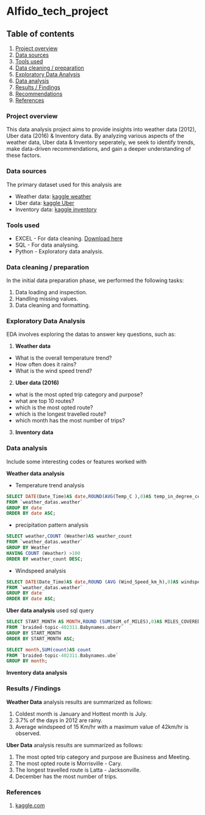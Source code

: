 # Alfido_tech_project

## Table of contents

1. [Project overview](#Project-overview)
2. [Data sources](#Data-sources)
3. [Tools used](#Tools-used)
4. [Data cleaning / preparation](#Data-cleaning-/-preparation)
5. [Exploratory Data Analysis](#Exploratory-Data-Analysis)
6. [Data analysis](#Data-analysis)
7. [Results / Findings](#Results-/-Findings)
8. [Recommendations](#Recommendations)
9. [References](#References)

### Project overview

This data analysis project aims to provide insights into weather data (2012), Uber data (2016) & Inventory data. By analyzing various aspects of the weather data, Uber data & Inventory seperately, we seek to identify trends, make data-driven recommendations, and gain a deeper understanding of these factors.

### Data sources

The primary dataset used for this analysis are
 - Weather data: [kaggle weather](https://www.kaggle.com/datasets/bhanupratapbiswas/weather-data)
 - Uber data: [kaggle Uber](https://www.kaggle.com/datasets/bhanupratapbiswas/uber-data-analysis)
 - Inventory data: [kaggle inventory](https://www.kaggle.com/datasets/bhanupratapbiswas/inventory-analysis-case-study/data)


### Tools used

- EXCEL - For data cleaning. [Download here](https//:microsoft.com)
- SQL - For data analysing.
- Python - Exploratory data analysis.

### Data cleaning / preparation

In the initial data preparation phase, we performed the following tasks:
1. Data loading and inspection.
2. Handling missing values.
3. Data cleaning and formatting.

### Exploratory Data Analysis

EDA involves exploring the datas to answer key questions, such as:

1. **Weather data**
- What is the overall temperature trend?
- How often does it rains?
- What is the wind speed trend?
2. **Uber data (2016)**
- what is the most opted trip category and purpose?
- what are top 10 routes?
- which is the most opted route?
- which is the longest travelled route?
- which month has the most number of trips?
3. **Inventory data**


### Data analysis

Include some interesting codes or features worked with

**Weather data analysis**

- Temperature trend analysis


``` SQL
SELECT DATE(Date_Time)AS date,ROUND(AVG(Temp_C ),0)AS temp_in_degree_celcius
FROM `weather_datas.weather`
GROUP BY date
ORDER BY date ASC;
```

- precipitation pattern analysis

 ```SQL
SELECT weather,COUNT (Weather)AS weather_count
FROM `weather_datas.weather`
GROUP BY Weather
HAVING COUNT (Weather) >100
ORDER BY weather_count DESC;
```

- Windspeed analysis
  
```SQL
SELECT DATE(Date_Time)AS date,ROUND (AVG (Wind_Speed_km_h),0)AS windspeed_km_hr, ROUND(AVG(temp_C),0)AS temp_in_degree_celcius
FROM `weather_datas.weather`
GROUP BY date
ORDER BY date ASC;
```

**Uber data analysis**
used sql query 
```SQL
SELECT START_MONTH AS MONTH,ROUND (SUM(SUM_of_MILES),0)AS MILES_COVERED
FROM `braided-topic-402311.Babynames.uberr` 
GROUP BY START_MONTH
ORDER BY START_MONTH ASC;
```
```SQL
SELECT month,SUM(count)AS count
FROM `braided-topic-402311.Babynames.ube`
GROUP BY month;
```

**Inventory data analysis**

### Results / Findings

**Weather Data** analysis results are summarized as follows:
1. Coldest month is January and Hottest month is July.
2. 3.7% of the days in 2012 are rainy.
3. Average windspeed of 15 Km/hr with a maximum value of 42km/hr is observed.
   
**Uber Data** analysis results are summarized as follows:
1. The most opted trip category and purpose are Business and Meeting.
2. The most opted route is Morrisville - Cary.
3. The longest travelled route is Latta - Jacksonville.
4. December has the most number of trips.


### References

1. [kaggle.com](https//:kaggle.com)
   
